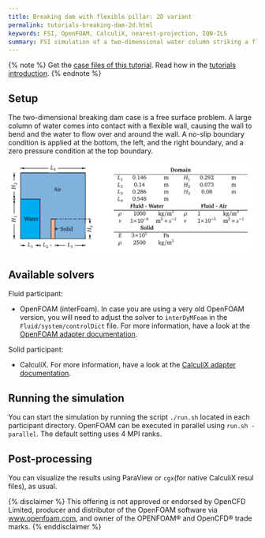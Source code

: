 ```yaml
---
title: Breaking dam with flexible pillar: 2D variant
permalink: tutorials-breaking-dam-2d.html
keywords: FSI, OpenFOAM, CalculiX, nearest-projection, IQN-ILS
summary: FSI simulation of a two-dimensional water column striking a flexible wall
---
```


{% note %}
Get the [case files of this tutorial](https://github.com/precice/tutorials/tree/breaking-dam-2d/breaking-dam-2d). Read how in the [tutorials introduction](https://www.precice.org/tutorials.html).
{% endnote %}

## Setup

The two-dimensional breaking dam case is a free surface problem. A large column of water comes into contact with a flexible wall, causing the wall to bend and the water to flow over and around the wall. A no-slip boundary condition is applied at the bottom, the left, and the right boundary, and a zero pressure condition at the top boundary.

![domain](images/breaking-dam-2d.png)

## Available solvers

Fluid participant:

* OpenFOAM (interFoam). In case you are using a very old OpenFOAM version, you will need to adjust the solver to `interDyMFoam` in the `Fluid/system/controlDict` file. For more information, have a look at the [OpenFOAM adapter documentation](https://www.precice.org/adapter-openfoam-overview.html).

Solid participant:

* CalculiX. For more information, have a look at the [CalculiX adapter documentation](https://www.precice.org/adapter-calculix-overview.html).

## Running the simulation

You can start the simulation by running the script `./run.sh` located in each participant directory. OpenFOAM can be executed in parallel using `run.sh -parallel`. The default setting uses 4 MPI ranks.

## Post-processing

You can visualize the results using ParaView or `cgx`(for native CalculiX resul files), as usual.

{% disclaimer %}
This offering is not approved or endorsed by OpenCFD Limited, producer and distributor of the OpenFOAM software via www.openfoam.com, and owner of the OPENFOAM®  and OpenCFD®  trade marks.
{% enddisclaimer %}
